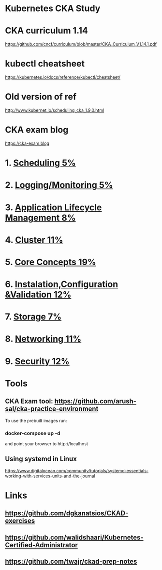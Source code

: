 # Kubernetes CKA Study

# CKA curriculum 1.14
https://github.com/cncf/curriculum/blob/master/CKA_Curriculum_V1.14.1.pdf

# kubectl cheatsheet
https://kubernetes.io/docs/reference/kubectl/cheatsheet/
# Old version of ref 
http://www.kubernet.io/scheduling_cka_1.9.0.html
# CKA exam blog 
https://cka-exam.blog


# 1. <a href=scheduling.md> Scheduling 5% </a>
# 2. <a href=logging.md> Logging/Monitoring 5% </a>
# 3. <a href=applicationlifecycle.md> Application Lifecycle Management 8% </a>
# 4. <a href=cluster.md>Cluster 11%</a>
# 5. <a href=coreconcepts.md>Core Concepts 19%</a>
# 6. <a href=install.md> Instalation,Configuration &Validation 12% </a>
# 7. <a href=storage.md>Storage 7%</a>
# 8. <a href=network.md>Networking 11%</a>
# 9. <a href=security.md>Security 12%</a>

# Tools 

  ## CKA Exam tool: https://github.com/arush-sal/cka-practice-environment

To use the prebuilt images run:   
  ### docker-compose up -d 
  and point your browser to http://localhost

## Using systemd in Linux 
https://www.digitalocean.com/community/tutorials/systemd-essentials-working-with-services-units-and-the-journal

# Links
  ##  https://github.com/dgkanatsios/CKAD-exercises
  ## https://github.com/walidshaari/Kubernetes-Certified-Administrator
  ## https://github.com/twajr/ckad-prep-notes